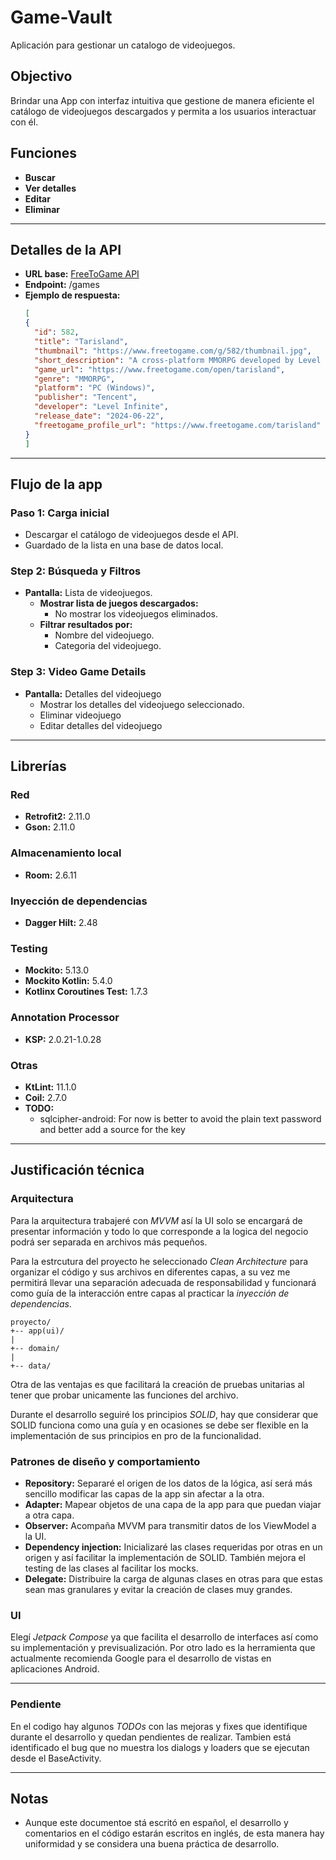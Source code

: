 # Game-Vault
Aplicación para gestionar un catalogo de videojuegos.

## Objectivo
Brindar una App con interfaz intuitiva que gestione de manera eficiente el catálogo de videojuegos 
descargados y permita a los usuarios interactuar con él.

## Funciones
- **Buscar**
- **Ver detalles**
- **Editar**
- **Eliminar**

---

## Detalles de la API
- **URL base:** [FreeToGame API](https://www.freetogame.com/api)
- **Endpoint:** /games
- **Ejemplo de respuesta:**
  ```json
  [
  {
    "id": 582,
    "title": "Tarisland",
    "thumbnail": "https://www.freetogame.com/g/582/thumbnail.jpg",
    "short_description": "A cross-platform MMORPG developed by Level Infinite and Published by Tencent.",
    "game_url": "https://www.freetogame.com/open/tarisland",
    "genre": "MMORPG",
    "platform": "PC (Windows)",
    "publisher": "Tencent",
    "developer": "Level Infinite",
    "release_date": "2024-06-22",
    "freetogame_profile_url": "https://www.freetogame.com/tarisland"
  }
  ]
  ```
  
---

## Flujo de la app

### Paso 1: Carga inicial
- Descargar el catálogo de videojuegos desde el API.
- Guardado de la lista en una base de datos local.

### Step 2: Búsqueda y Filtros
- **Pantalla:** Lista de videojuegos.
    - **Mostrar lista de juegos descargados:**
      - No mostrar los videojuegos eliminados.
    - **Filtrar resultados por:**
        - Nombre del videojuego.
        - Categoria del videojuego.

### Step 3: Video Game Details
- **Pantalla:** Detalles del videojuego
    - Mostrar los detalles del videojuego seleccionado.
    - Eliminar videojuego
    - Editar detalles del videojuego

---

## Librerías

### Red
- **Retrofit2:** 2.11.0
- **Gson:** 2.11.0

### Almacenamiento local
- **Room:** 2.6.11

### Inyección de dependencias
- **Dagger Hilt:** 2.48

### Testing
- **Mockito:** 5.13.0
- **Mockito Kotlin:** 5.4.0
- **Kotlinx Coroutines Test:** 1.7.3

### Annotation Processor
- **KSP:** 2.0.21-1.0.28

### Otras
- **KtLint:** 11.1.0
- **Coil:** 2.7.0
- **TODO:**
  - sqlcipher-android: For now is better to avoid the plain text password and better add a source for 
  the key

---

## Justificación técnica

### Arquitectura
Para la arquitectura trabajeré con _MVVM_ así la UI solo se encargará de presentar información y
todo lo que corresponde a la logica del negocio podrá ser separada en archivos más pequeños.

Para la estrcutura del proyecto he seleccionado _Clean Architecture_ para organizar el código y sus 
archivos en diferentes capas, a su vez me permitirá llevar una separación adecuada de 
responsabilidad y funcionará como guía de la interacción entre capas al practicar la _inyección 
de dependencias_.

```
proyecto/
+-- app(ui)/
|
+-- domain/
|
+-- data/ 

```

Otra de las ventajas es que facilitará la creación de pruebas unitarias al tener que probar 
unicamente las funciones del archivo.

Durante el desarrollo seguiré los principios _SOLID_, hay que considerar que SOLID funciona como una 
guía y en ocasiones se debe ser flexible en la implementación de sus principios en pro de la 
funcionalidad.


### Patrones de diseño y comportamiento
- **Repository:** Separaré el origen de los datos de la lógica, así será más sencillo modificar las
capas de la app sin afectar a la otra.
- **Adapter:** Mapear objetos de una capa de la app para que puedan viajar a otra capa.
- **Observer:** Acompaña MVVM para transmitir datos de los ViewModel a la UI.
- **Dependency injection:** Inicializaré las clases requeridas por otras en un origen y así facilitar
 la implementación de SOLID. También mejora el testing de las clases al facilitar los mocks.
- **Delegate:** Distribuire la carga de algunas clases en otras para que estas sean mas granulares y
evitar la creación de clases muy grandes.

### UI
Elegí _Jetpack Compose_ ya que facilita el desarrollo de interfaces así como su implementación 
y previsualización. Por otro lado es la herramienta que actualmente recomienda Google para el 
desarrollo de vistas en aplicaciones Android.

---

### Pendiente
En el codigo hay algunos _TODOs_ con las mejoras y fixes que identifique durante el desarrollo y 
quedan pendientes de realizar.
Tambien está identificado el bug que no muestra los dialogs y loaders que se ejecutan desde el BaseActivity. 

---

## Notas

- Aunque este documentoe stá escritó en español, el desarrollo y comentarios en el código estarán
escritos en inglés, de esta manera hay uniformidad y se considera una buena práctica de desarrollo.

